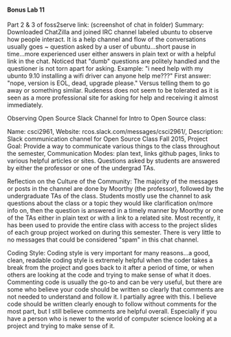 #### Bonus Lab 11

Part 2 & 3 of foss2serve link: (screenshot of chat in folder) Summary: Downloaded ChatZilla and joined IRC channel labeled
ubuntu to observe how people interact. It is a help channel and flow of the conversations usually goes ~ question asked by a user
of ubuntu...short pause in time...more experienced user either answers in plain text or with a helpful link in the chat. Noticed that
"dumb" questions are politely handled and the questioner is not torn apart for asking. Example: "i need help with my ubunto 9.10
installing a wifi driver can anyone help me???" First answer: "nope, version is EOL, dead, upgrade please." Versus telling them to
go away or something similar. Rudeness does not seem to be tolerated as it is seen as a more professional site for asking for help
and receiving it almost immediately.

Observing Open Source Slack Channel for Intro to Open Source class:

Name: csci2961, Website: rcos.slack.com/messages/csci2961/, Description: Slack communication channel for Open Source Class Fall 2015, Project Goal: Provide a way to communicate various things to the class throughout the semester, Communication Modes: plan text, links github pages, links to various helpful articles or sites. Questions asked by students are answered by either the professor or one of the undergrad TAs.

Reflection on the Culture of the Community: The majority of the messages or posts in the channel are done by Moorthy (the professor), followed by the undergraduate TAs of the class. Students mostly use the channel to ask questions about the class or a topic they would like clarification on/more info on, then the question is answered in a timely manner by Moorthy or one of the TAs either in plain text or with a link to a related site. Most recently, it has been used to provide the entire class with access to the project slides of each group project worked on during this semester. There is very little to no messages that could be considered "spam" in this chat channel.

Coding Style: Coding style is very important for many reasons...a good, clean, readable coding style is extremely helpful when the coder takes a break from the project and goes back to it after a period of time, or when others are looking at the code and trying to make sense of what it does. Commenting code is usually the go-to and can be very useful, but there are some who believe your code should be written so clearly that comments are not needed to understand and follow it. I partially agree with this. I believe code should be written clearly enough to follow without comments for the most part, but I still believe comments are helpful overall. Especially if you have a person who is newer to the world of computer science looking at a project and trying to make sense of it.
